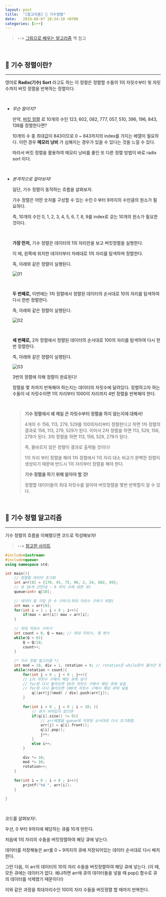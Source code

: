 ```yaml
---
layout: post
title:  "[알고리즘] 🐾 기수정렬"
date:   2019-08-07 18:34:10 +0700
categories: [c++]
---
```


> --> [그림으로 배우는 알고리즘](https://www.aladin.co.kr/shop/wproduct.aspx?ItemId=85969851) 책 참고

<br>

## 🐾 기수 정렬이란?
---

영어로 __Radix(기수) Sort__ 라고도 하는 이 정렬은 정렬할 수들의 1의 자릿수부터 윗 자릿수까지 버킷 정렬을 반복하는 정렬이다.

<br>

- _무슨 말이지?_

	만약, [버킷 정렬](https://choheeis.github.io/c++/2019/08/07/%EB%B2%84%ED%82%B7%EC%A0%95%EB%A0%AC.html) 로 10개의 수인 123, 602, 082, 777, 057, 510, 396, 196, 843, 138를 정렬한다면?

	10개의 수 중 최대값이 843이므로 0 ~ 843까지의 index를 가지는 배열이 필요하다. 이런 경우 __메모리 낭비__ 가 심해지는 경우가 있을 수 있다는 것을 느낄 수 있다.

	따라서 버킷 정렬을 활용하여 메모리 낭비를 줄인 또 다른 정렬 방법이 바로 radix sort 이다.

	<br>

- _본격적으로 알아보자!_

	일단, 기수 정렬이 동작하는 흐름을 살펴보자.

	기수 정렬은 어떤 숫자를 구성할 수 있는 수인 0 부터 9까지의 수만큼의 원소가 필요하다.

	즉, 10개의 수인 0, 1, 2, 3, 4, 5, 6, 7, 8, 9를 index로 갖는 10개의 원소가 필요한 것이다.

	<br>
	
	__가장 먼저,__ 기수 정렬은 데이터의 1의 자리만을 보고 버킷정렬을 실행한다.

	이 때, 왼쪽에 위치한 데이터부터 차례대로 1의 자리를 탐색하며 정렬한다.

	즉, 아래와 같은 정렬이 실행된다.

	![01](https://user-images.githubusercontent.com/31889335/62849805-001ac880-bd1c-11e9-8420-972bf3f9a0e7.PNG)

	<br>

	__두 번째로,__ 이번에는 1차 정렬에서 정렬된 데이터의 순서대로 10의 자리를 탐색하여 다시 한번 정렬한다.

	즉, 아래와 같은 정렬이 실행된다.

	![02](https://user-images.githubusercontent.com/31889335/62850211-20975280-bd1d-11e9-8a92-1f9662bac1c2.PNG)

	<br>

	__세 번째로,__ 2차 정렬에서 정렬된 데이터의 순서대로 100의 자리를 탐색하여 다시 한번 정렬한다.

	즉, 아래와 같은 정렬이 실행된다.

	![03](https://user-images.githubusercontent.com/31889335/62850530-175ab580-bd1e-11e9-8b0d-f20ab4cce52a.PNG)

	3번의 정렬에 의해 정렬이 완료된다!

	정렬을 몇 차까지 반복해야 하는지는 데이터의 자릿수에 달려있다. 정렬하고자 하는 수들이 네 자릿수이면 1의 자리부터 1000의 자리까지 4번 정렬을 반복해야 한다.

	<br>

	> __기수 정렬에서 왜 제일 큰 자릿수부터 정렬을 하지 않는지에 대해서!__
	>
	> 4개의 수 156, 113, 279, 529를 100의자리부터 정렬한다고 하면 1차 정렬의 결과로 156, 113, 279, 529가 된다. 이어서 2차 정렬을 하면 113, 529, 156, 279가 된다. 3차 정렬을 하면 113, 156, 529, 279가 된다. 
	>
	> 즉, 올바르지 않은 정렬이 결과로 출력될 것이다!
	>
	> 1의 자리 부터 정렬을 해야 1차 정렬에서 1의 자리 대소 비교가 완벽한 정렬이 생성되기 때문에 반드시 1의 자리부터 정렬을 해야 한다.
	>
	> __기수 정렬을 하기 위해 알아야 할 것!__
	>
	> 정렬할 데이터들의 최대 자릿수를 알아야 버킷정렬을 몇번 반복할지 알 수 있다.

	<br>

## 🐾 기수 정렬 알고리즘
---

기수 정렬의 흐름을 이해했으면 코드로 작성해보자!

> --> [참고한 사이트](https://sexycoder.tistory.com/74)

~~~c++
#include<iostream>
#include<queue>
using namespace std;

int main(){
	// 정렬할 데이터 초기화 
	int arr[8] = {170, 45, 75, 90, 2, 24, 802, 99};
	// 큐 10개 선언(0 ~ 9 까지 수에 대한 큐) 
	queue<int> q[10]; 
	
	// 데이터 중 가장 큰 수 구하기(최대 자릿수 구하기 위함) 
	int max = arr[0]; 
	for(int i = 1 ; i < 8 ; i++){
		if(max < arr[i]) max = arr[i];
	}
	
	// 최대 자릿수 구하기
	int count = 0, Q = max; // 최대 자릿수, 몫 변수 
	while(Q > 0){
		Q = Q/10;
		count++; 
	} 
	
	/* 기수 정렬 알고리즘 */ 
	int mod = 10, div = 1, rotation = 0; // rotation은 while문이 돌아간 횟수를 세기 위한 변수
	while(rotation < count){
		for(int j = 0 ; j < 8 ; j++){
		// 1의 자릿수 구해서 해당 큐에 넣기
		// for문 다시 돌아오면 10의 자릿수 구해서 해당 큐에 넣음
		// for문 다시 돌아오면 100의 자릿수 구해서 해당 큐에 넣음 
			q[(arr[j]%mod) / div].push(arr[j]);
		}	
	
		for(int i = 0 , j = 0 ; i < 10; ){
			// 큐가 비어있지 않으면 
			if(q[i].size() != 0){
				// arr배열을 queue에 저장된 순서대로 다시 초기화함. 
				arr[j] = q[i].front();
				q[i].pop();
				j++;
			}
			else i++;
		}	
		
		div *= 10;
		mod *= 10;
		rotation++;
	}
	 
	for(int i = 0 ; i < 8 ; i++){
		printf("%d ", arr[i]);
	}
	
}
~~~

<br>

코드를 살펴보자!.

우선, 0 부터 9까지에 해당하는 큐를 10개 만든다. 

처음에 1의 자리의 수들을 버킷정렬하여 해당 큐에 넣는다. 

데이터를 저장해놓은 arr를 0 ~ 9까지의 큐에 저장되어있는 데이터 순서대로 다시 배치한다.

그런 다음, 이 arr의 데이터의 10의 자리 수들을 버킷정렬하여 해당 큐에 넣는다. (이 때, 모든 큐에는 데이터가 없다. 왜냐하면 arr에 큐의 데이터들을 넣을 때 pop() 함수로 큐의 데이터를 삭제했기 때문이다!)

이와 같은 과정을 최대자리수인 100의 자리 수들을 버킷정렬 할 때까지 반복한다.










